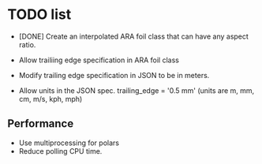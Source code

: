 # TODO list

* [DONE] Create an interpolated ARA foil class that can have any aspect ratio.
* Allow trailiing edge specification in ARA foil class
* Modify trailing edge specification in JSON to be in meters.


* Allow units in the JSON spec. trailing_edge = '0.5 mm' (units are m, mm, cm, m/s, kph, mph)


## Performance

* Use multiprocessing for polars
* Reduce polling CPU time.
